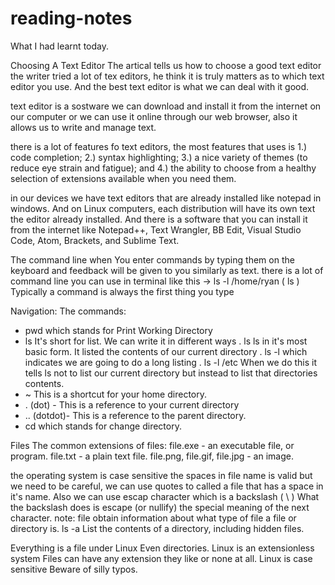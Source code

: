 # reading-notes

What I had learnt today.

Choosing A Text Editor
 The artical tells us how to choose a good text editor the writer tried a lot of tex editors, he think it is truly  matters as to which text editor you use. And the best text editor is what we can deal with it good.

text editor is a sostware we can download and install it from the internet on our computer or we can use it online  through our web browser, also it allows us to write and manage text.

there is a lot of features fo text editors, the most features that uses is 1.) code completion; 2.) syntax
highlighting; 3.) a nice variety of themes (to reduce eye strain and
fatigue); and 4.) the ability to choose from a healthy selection of
extensions available when you need them.

in our devices we have text editors that are already installed like notepad in windows. And on Linux computers, each distribution will have its own text the editor already installed. And there is a software that you can install it from the internet like Notepad++, Text Wrangler, BB Edit, Visual Studio Code, Atom,
Brackets, and Sublime Text.

The command line when You enter commands by typing them on the keyboard and feedback will be given to you similarly as text.
 there is a lot of command line you can use in terminal like this   ->      ls -l /home/ryan 
( ls ) Typically a command is always the first thing you type

Navigation: 
The commands:
- pwd which stands for Print Working Directory
- ls It's short for list. We can write it in different ways 
. ls  ls in it's most basic form. It listed the contents of our current directory
. ls -l  which indicates we are going to do a long listing
.  ls -l /etc  When we do this it tells ls not to list our current directory but instead to list that directories contents.
- ~  This is a shortcut for your home directory.
- . (dot) - This is a reference to your current directory
- .. (dotdot)- This is a reference to the parent directory.
- cd which stands for change directory.

Files
The common extensions of files:
file.exe - an executable file, or program.
file.txt - a plain text file.
file.png, file.gif, file.jpg - an image.

the operating system is case sensitive 
the spaces in file name is valid but we need to be careful, we can use quotes to called a file that has a space in it's name. Also we can use escap character which is a backslash ( \ ) What the backslash does is escape (or nullify) the special meaning of the next character.
note:
file
obtain information about what type of file a file or directory is.
ls -a
List the contents of a directory, including hidden files.

Everything is a file under Linux
Even directories.
Linux is an extensionless system
Files can have any extension they like or none at all.
Linux is case sensitive
Beware of silly typos.
